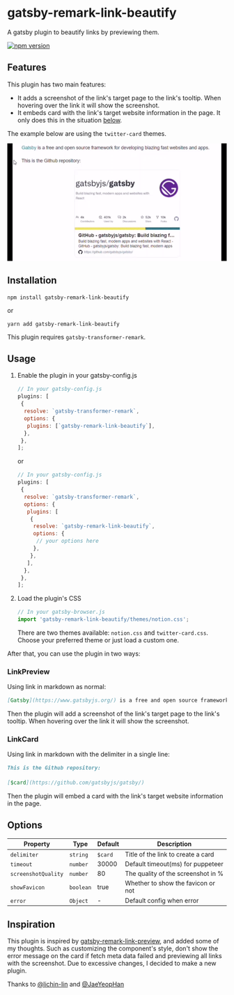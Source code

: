 # gatsby-remark-link-beautify

A gatsby plugin to beautify links by previewing them.

[![npm version](https://badge.fury.io/js/gatsby-remark-link-beautify.svg)](https://badge.fury.io/js/gatsby-remark-link-beautify)

## Features

This plugin has two main features:

- It adds a screenshot of the link's target page to the link's tooltip. When hovering over the link it will show the screenshot.
- It embeds card with the link's target website information in the page. It only does this in the situation [below](#LinkCard).

The example below are using the `twitter-card` themes.

![example](https://github.com/Talaxy009/gatsby-remark-link-beautify/raw/main/assets/example.gif)

## Installation

```shell
npm install gatsby-remark-link-beautify
```

or

```shell
yarn add gatsby-remark-link-beautify
```

This plugin requires `gatsby-transformer-remark`.

## Usage

1. Enable the plugin in your gatsby-config.js

    ```js
    // In your gatsby-config.js
    plugins: [
     {
      resolve: `gatsby-transformer-remark`,
      options: {
       plugins: [`gatsby-remark-link-beautify`],
      },
     },
    ];
    ```

    or

    ```js
    // In your gatsby-config.js
    plugins: [
     {
      resolve: `gatsby-transformer-remark`,
      options: {
       plugins: [
        {
         resolve: `gatsby-remark-link-beautify`,
         options: {
          // your options here
         },
        },
       ],
      },
     },
    ];
    ```

2. Load the plugin's CSS

    ```js
    // In your gatsby-browser.js
    import 'gatsby-remark-link-beautify/themes/notion.css';
    ```

    There are two themes available: `notion.css` and `twitter-card.css`. Choose your preferred theme or just load a custom one.

After that, you can use the plugin in two ways:

### LinkPreview

Using link in markdown as normal:

```md
[Gatsby](https://www.gatsbyjs.org/) is a free and open source framework for developing blazing fast websites and apps.
```

Then the plugin will add a screenshot of the link's target page to the link's tooltip. When hovering over the link it will show the screenshot.

### LinkCard

Using link in markdown with the delimiter in a single line:

```md
This is the Github repository:

[$card](https://github.com/gatsbyjs/gatsby/)
```

Then the plugin will embed a card with the link's target website information in the page.

## Options

| Property            | Type      | Default | Description                        |
| ------------------- | --------- | ------- | ---------------------------------- |
| `delimiter`         | `string`  | `$card` | Title of the link to create a card |
| `timeout`           | `number`  | 30000   | Default timeout(ms) for puppeteer  |
| `screenshotQuality` | `number`  | 80      | The quality of the screenshot in % |
| `showFavicon`       | `boolean` | true    | Whether to show the favicon or not |
| `error`             | `Object`  | -       | Default config when error          |

## Inspiration

This plugin is inspired by [gatsby-remark-link-preview](https://github.com/lichin-lin/gatsby-remark-link-preview/), and added some of my thoughts. Such as customizing the component's style, don't show the error message on the card if fetch meta data failed and previewing all links with the screenshot. Due to excessive changes, I decided to make a new plugin.

Thanks to [@lichin-lin](https://github.com/lichin-lin) and [@JaeYeopHan](https://github.com/JaeYeopHan)
